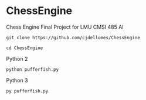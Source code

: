# ChessEngine
Chess Engine Final Project for LMU CMSI 485 AI

```
git clone https://github.com/cjdellomes/ChessEngine
```

```
cd ChessEngine
```

Python 2
```
python pufferfish.py
```

Python 3
```
py pufferfish.py
```